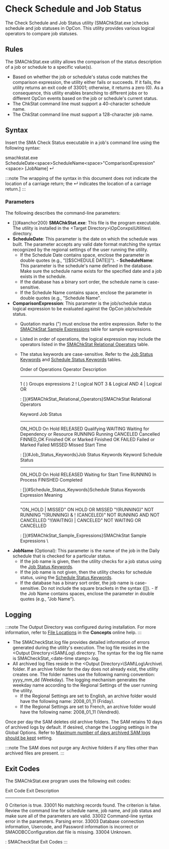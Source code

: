 # Check Schedule and Job Status

The Check Schedule and Job Status utility (SMAChkStat.exe )checks
schedule and job statuses in OpCon. This
utility provides various logical operators to compare job statuses.

## Rules

The SMAChkStat.exe utility allows the comparison of the status
description of a job or schedule to a specific value(s).

- Based on whether the job or schedule's status code matches the
    comparison expression, the utility either fails or succeeds. If it
    fails, the utility returns an exit code of 33001; otherwise, it
    returns a zero (0). As a consequence, this utility enables branching
    to different jobs or to different OpCon
    events based on the job or schedule's current status.
- The ChkStat command line must support a 40-character schedule name.
- The ChkStat command line must support a 128-character job name.

## Syntax

Insert the SMA Check Status executable in a job's command line using
the following syntax:

smachkstat.exe
ScheduleDate\<space\>ScheduleName\<space\>"ComparisonExpression"\<space\>
\[JobName\] ↵

:::note
The wrapping of the syntax in this document does not indicate the location of a carriage return; the ↵ indicates the location of a carriage return.]
:::

### Parameters

The following describes the command-line parameters:

- []{#aanchor200} **SMAChkStat.exe**: This file is the program     executable. The utility is installed in the \<Target
    Directory\>\\OpConxps\\Utilities\\ directory.
- **ScheduleDate**: This parameter is the date on which the schedule
    was built. The parameter accepts any valid date format matching the
    syntax recognized by the regional settings of the user running the
    utility.
  - If the Schedule Date contains space, enclose the parameter in
        double quotes (e.g., "\[\[$SCHEDULE DATE\]\]"). -   **ScheduleName**: This parameter is the schedule's name defined in
    the database. Make sure the schedule name exists for the specified
    date and a job exists in the schedule.
  - If the database has a binary sort order, the schedule name is
        case-sensitive.
  - If the Schedule Name contains space, enclose the parameter in
        double quotes (e.g., "Schedule Name".
- **ComparisonExpression**: This parameter is the job/schedule status
    logical expression to be evaluated against the
    OpCon job/schedule status.
  - Quotation marks (") must enclose the entire expression. Refer
        to the [SMAChkStat Sample         Expressions](#SMAChkStat_Sample_Expressions)
        table for sample expressions.
  - Listed in order of operations, the logical expression may
        include the operators listed in the [SMAChkStat Relational         Operators](#SMAChkStat_Relational_Operators)
        table.
  - The status keywords are case-sensitive. Refer to the [Job Status         Keywords](#Job_Status_Keywords) and [Schedule
        Status Keywords](#Schedule_Status_Keywords)
        tables.

      Order of Operations   Operator   Description
      --------------------- ---------- --------------------
      1                     ( )        Groups expressions
      2                     !          Logical NOT
      3                     &          Logical AND
      4                     \|         Logical OR

      : []{#SMAChkStat_Relational_Operators}SMAChkStat Relational       Operators

      Keyword     Job Status
      ----------- ------------------------------------
      ON_HOLD     On Hold
      RELEASED    Qualifying
      WAITING     Waiting for Dependency or Resource
      RUNNING     Running
      CANCELED    Cancelled
      FINNED_OK   Finished OK or Marked Finished OK
      FAILED      Failed or Marked Failed
      MISSED      Missed Start Time

      : []{#Job_Status_Keywords}Job Status Keywords
      Keyword    Schedule Status
      ---------- ------------------------
      ON_HOLD    On Hold
      RELEASED   Waiting for Start Time
      RUNNING    In Process
      FINISHED   Completed

      : []{#Schedule_Status_Keywords}Schedule Status Keywords
      Expression                      Meaning
      ------------------------------- -------------------------------
      "ON_HOLD \| MISSED"           ON HOLD OR MISSED
      "!(RUNNING)"                  NOT RUNNING
      "!(RUNNING) & ! (CANCELED)"   NOT RUNNING AND NOT CANCELLED
      "!(WAITING) \| CANCELED"      NOT WAITING OR CANCELLED

      : []{#SMAChkStat_Sample_Expressions}SMAChkStat Sample Expressions
    \
- **JobName** (Optional): This parameter is the name of the job in the
    Daily schedule that is checked for a particular status.
  - If the job name is given, then the utility checks for a job
        status using the [Job Status         Keywords](#Job_Status_Keywords).
  - If the job name is not given, then the utility checks for
        schedule status, using the [Schedule Status         Keywords](#Schedule_Status_Keywords).
  - If the database has a binary sort order, the job name is
        case-sensitive. Do not include the square brackets in the syntax
        (\[\]).     -   If the Job Name contains spaces, enclose the parameter in double
        quotes (e.g., "Job Name").

## Logging

:::note
The Output Directory was configured during installation. For more information, refer to [File Locations](../../file-locations.md) in the **Concepts** online help.
:::

- The SMACheckStat.log file provides detailed information of errors
    generated during the utility's execution. The log file resides in
    the \<Output Directory\>\\SAM\\Log\\ directory. The syntax for the
    log file name is SMACheckStat\_\<date-time stamp\>.log.
- All archived log files reside in the \<Output
    Directory\>\\SAM\\Log\\Archive\\ folder. If an archive folder for
    the day does not already exist, the utility creates one. The folder
    names use the following naming convention: yyyy_mm_dd (Weekday). The
    logging mechanism generates the weekday name according to the
    Regional Settings of the user running the utility.
  - If the Regional Settings are set to English, an archive folder
        would have the following name: 2008_01_11 (Friday).
  - If the Regional Settings are set to French, an archive folder
        would have the following name: 2008_01_11 (Vendredi).

Once per day the SAM deletes old archive folders. The SAM retains 10
days of archived logs by default. If desired, change the Logging
settings in the Global Options. Refer to [Maximum number of days archived SAM logs should be kept](../../administration/server-options.md#logging) setting.

:::note
The SAM does not purge any Archive folders if any files other than archived files are present.
:::

## Exit Codes

The SMAChkStat.exe program uses the following exit codes:

  Exit Code   Exit Description
  ----------- -----------------------------------------------------------------------------------------------------------------------------------------------------------------------
  0           Criterion is true.
  33001       No matching records found. The criterion is false. Review the command line for schedule name, job name, and job status and make sure all of the parameters are valid.
  33002       Command-line syntax error in the parameters. Parsing error.
  33003       Database connection information, Usercode, and Password information is incorrect or SMAODBCConfiguration.dat file is missing.
  33004       Unknown.

  : SMACheckStat Exit Codes
:::
